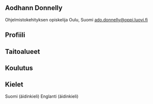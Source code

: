 ## Aodhann Donnelly

Ohjelmistokehityksen opiskelija
Oulu, Suomi
ado.donnelly@oppi.luovi.fi
## Profiili
## Taitoalueet
## Koulutus
## Kielet
Suomi (äidinkieli)
Englanti (äidinkieli)

